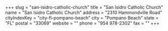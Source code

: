 +++
slug = "san-isidro-catholic-church"
title = "San Isidro Catholic Church"
name = "San Isidro Catholic Church"
address = "2310 Hammondville Road"
cityIndexKey = "city-fl-pompano-beach"
city = "Pompano Beach"
state = "FL"
postal = "33069"
website = ""
phone = "954 978-2302"
fax = ""
+++
